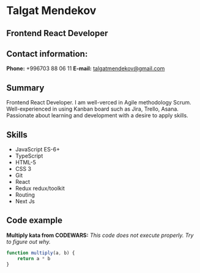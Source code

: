 # Talgat Mendekov
## Frontend React Developer 
## Contact information:

**Phone:** +996703 88 06 11
**E-mail:** talgatmendekov@gmail.com

## Summary
Frontend React Developer. I am well-verced in Agile methodology Scrum. Well-experienced in using Kanban board such as Jira, Trello, Asana. Passionate about learning and development with a desire  to apply skills.

## Skills
* JavaScript ES-6+
* TypeScript
* HTML-5
* CSS 3
* Git
* React
* Redux redux/toolkit
* Routing
* Next Js

## Code example
**Multiply kata from CODEWARS:** *This code does not execute properly. Try to figure out why.*

```javascript
function multiply(a, b) {
    return a * b
}
```